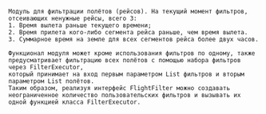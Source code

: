     Модуль для фильтрации полётов (рейсов). На текущий момент фильтров, отсеивающих ненужные рейсы, всего 3:
    1. Время вылета раньше текущего времени;
    2. Время прилета кого-либо сегмента рейса раньше, чем время вылета.
    3. Суммарное время на земле для всех сегментов рейса более двух часов.
    
    Функционал модуля может кроме использования фильтров по одному, также предусматривает фильтрацию всех полётов с помощью набора фильтров через FilterExecutor, 
    который принимает на вход первым параметром List фильтров и вторым параметром List полётов. 
    Таким образом, реализуя интерфейс FlightFilter можно создавать неограниченное количество пользовательских фильтров и вызывать их одной функцией класса FilterExecutor.
